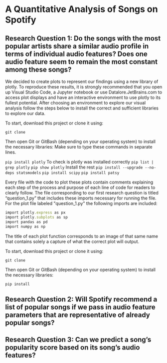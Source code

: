 # A Quantitative Analysis of Songs on Spotify

## Research Question 1: Do the songs with the most popular artists share a similar audio profile in terms of individual audio features? Does one audio feature seem to remain the most constant among these songs?

We decided to create plots to represent our findings using a new library of plotly. To reproduce these results, it is strongly recommended that you open up Visual Studio Code, a Jupyter notebook or use Datalore.JetBrains.com to access plot displays and have an interactive environment to use plotly to its fullest potential. After choosing an environment to explore our visual analysis follow the steps below to install the correct and sufficient libraries to explore our data. 

To start, download this project or clone it using:

```git clone ```

Then open Git or GitBash (depending on your operating system) to install the necessary libraries:
Make sure to type these commands in separate lines.

```pip install plotly```
To check is plotly was installed correctly
```pip list | grep plotly```
```pip show plotly```
Install the rest
```pip install --upgrade --no-deps statsmodels```
```pip install scipy```
```pip install patsy```

Every file with the code to plot these plots contain comments explaining each step of the process and purpose of each line of code for readers to clearly follow. The file corresponding to our first research question is titled “question_1.py” that includes these imports necessary for running the file. 
For the plot file labeled "question_1.py" the following imports are included:
```ruby
import plotly.express as px
import plotly.subplots as sp
import pandas as pd
import numpy as np
```
The title of each plot function corresponds to an image of that same name that contains solely a capture of what the correct plot will output. 


To start, download this project or clone it using:

```git clone ```

Then open Git or GitBash (depending on your operating system) to install the necessary libraries:

```pip install```



## Research Question 2: Will Spotify recommend a list of popular songs if we pass in audio feature parameters that are representative of already popular songs?


## Research Question 3: Can we predict a song’s popularity score based on its song’s audio features?
